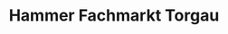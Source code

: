 ---
title: "Hammer Fachmarkt Torgau"
url: /torgau/hammer-fachmarkt-torgau/
shop: Raumausstattung
---